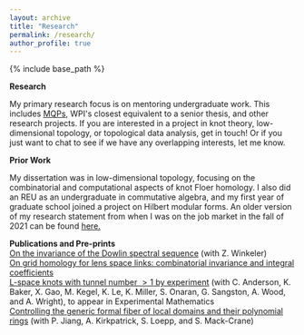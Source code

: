 ```yaml
---
layout: archive
title: "Research"
permalink: /research/
author_profile: true
---
```




{% include base_path %}

**Research**

My primary research focus is on mentoring undergraduate work. This includes [MQPs], WPI's closest equivalent to a senior thesis, and other research projects. If you are interested in a project in knot theory, low-dimensional topology, or topological data analysis, get in touch! Or if you just want to chat to see if we have any overlapping interests, let me know. 

**Prior Work**

My dissertation was in low-dimensional topology, focusing on the combinatorial and computational aspects of knot Floer homology. I also did an REU as an undergraduate in commutative algebra, and my first year of graduate school joined a project on Hilbert modular forms. An older version of my research statement from when I was on the job market in the fall of 2021 can be found [here.]

**Publications and Pre-prints**\
[On the invariance of the Dowlin spectral sequence] (with Z. Winkeler)\
[On grid homology for lens space links: combinatorial invariance and integral coefficients]\
[L-space knots with tunnel number $>1$ by experiment] (with C. Anderson, K. Baker, X. Gao, M. Kegel, K. Le, K. Miller, S. Onaran, G. Sangston, A. Wood, and A. Wright), to appear in Experimental Mathematics\
[Controlling the generic formal fiber of local domains and their polynomial rings] (with P. Jiang, A. Kirkpatrick, S. Loepp, and S. Mack-Crane)



[Ina Petkova]: https://math.dartmouth.edu/~ina/
[here.]:https://samueltripp.github.io/files/TrippResearchStatement_Oct2021.pdf
[On grid homology for lens space links: combinatorial invariance and integral coefficients]:https://arxiv.org/abs/2110.00663
[L-space knots with tunnel number $>1$ by experiment]:https://arxiv.org/abs/1909.00790
[Controlling the generic formal fiber of local domains and their polynomial rings]:https://samueltripp.github.io/files/SMALL.pdf
[On the invariance of the Dowlin spectral sequence]:http://arxiv-export-lb.library.cornell.edu/abs/2207.14415
[MQPs]: https://www.wpi.edu/project-based-learning/project-based-education/major-qualifying-project